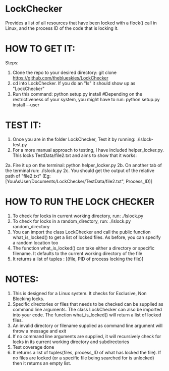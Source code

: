 # LockChecker
Provides a list of all resources that have been locked with a flock() call in Linux, and the process ID of the code that is locking it.


HOW TO GET IT:
====================================================================================
Steps:
1. Clone the repo to your desired directory: git clone https://github.com/theblueskies/LockChecker
2. cd into LockChecker. If you do an "ls" it should show up as "LockChecker"
3. Run this command: python setup.py install
   #Depending on the restrictiveness of your system, you might have to run:
	python setup.py install --user

TEST IT:
====================================================================================
1. Once you are in the folder LockChecker, Test it by running: ./lslock-test.py
2. For a more manual approach to testing, I have included helper_locker.py. This locks TestData/file2.txt and aims to show that it works: 

2a. Fire it up on the terminal: python helper_locker.py
2b. On another tab of the terminal run: ./lslock.py
2c. You should get the output of the relative path of "file2.txt" (Eg: [YouAsUser/Documents/LockChecker/TestData/file2.txt", Process_ID)]


HOW TO RUN THE LOCK CHECKER
====================================================================================
1. To check for locks in current working directory, run: ./lslock.py
2. To check for locks in a random_directory, run: ./lslock.py random_directory
3. You can import the class LockChecker and call the public function what_is_locked() to get a list of locked files. As before, you can specify a random location too
4. The function what_is_locked() can take either a directory or specific filename. It defaults to the current working directory of the file 
5. It returns a list of tuples : [(file, PID of process locking the file)]

NOTES:
====================================================================================
1. This is designed for a Linux system. It checks for Exclusive, Non Blocking locks.
2. Specific directories or files that needs to be checked can be supplied as command line arguments. The class LockChecker can also be imported into your code. The function what_is_locked() will return a list of locked files.
3. An invalid directory or filename supplied as command line argument will throw a message and exit
4. If no command line arguments are supplied, it will recursively check for locks in its current working directory and subdirectories
5. Test coverage done
6. It returns a list of tuples(files, process_ID of what has locked the file). If no files are locked (or a specific file being searched for is unlocked) then it returns an empty list.

